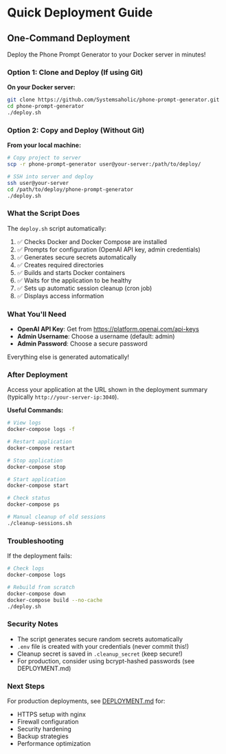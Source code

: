 # Quick Deployment Guide

## One-Command Deployment

Deploy the Phone Prompt Generator to your Docker server in minutes!

### Option 1: Clone and Deploy (If using Git)

**On your Docker server:**

```bash
git clone https://github.com/Systemsaholic/phone-prompt-generator.git
cd phone-prompt-generator
./deploy.sh
```

### Option 2: Copy and Deploy (Without Git)

**From your local machine:**

```bash
# Copy project to server
scp -r phone-prompt-generator user@your-server:/path/to/deploy/

# SSH into server and deploy
ssh user@your-server
cd /path/to/deploy/phone-prompt-generator
./deploy.sh
```

### What the Script Does

The `deploy.sh` script automatically:

1. ✅ Checks Docker and Docker Compose are installed
2. ✅ Prompts for configuration (OpenAI API key, admin credentials)
3. ✅ Generates secure secrets automatically
4. ✅ Creates required directories
5. ✅ Builds and starts Docker containers
6. ✅ Waits for the application to be healthy
7. ✅ Sets up automatic session cleanup (cron job)
8. ✅ Displays access information

### What You'll Need

- **OpenAI API Key**: Get from <https://platform.openai.com/api-keys>
- **Admin Username**: Choose a username (default: admin)
- **Admin Password**: Choose a secure password

Everything else is generated automatically!

### After Deployment

Access your application at the URL shown in the deployment summary (typically `http://your-server-ip:3040`).

**Useful Commands:**

```bash
# View logs
docker-compose logs -f

# Restart application
docker-compose restart

# Stop application
docker-compose stop

# Start application
docker-compose start

# Check status
docker-compose ps

# Manual cleanup of old sessions
./cleanup-sessions.sh
```

### Troubleshooting

If the deployment fails:

```bash
# Check logs
docker-compose logs

# Rebuild from scratch
docker-compose down
docker-compose build --no-cache
./deploy.sh
```

### Security Notes

- The script generates secure random secrets automatically
- `.env` file is created with your credentials (never commit this!)
- Cleanup secret is saved in `.cleanup_secret` (keep secure!)
- For production, consider using bcrypt-hashed passwords (see DEPLOYMENT.md)

### Next Steps

For production deployments, see [DEPLOYMENT.md](./DEPLOYMENT.md) for:

- HTTPS setup with nginx
- Firewall configuration
- Security hardening
- Backup strategies
- Performance optimization
